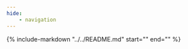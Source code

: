 ```yaml
---
hide:
    - navigation
---
```


{% include-markdown "../../README.md" start="<!--desc-start-->" end="<!--desc-end-->" %}

